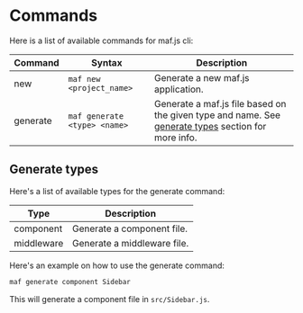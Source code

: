 # Commands

Here is a list of available commands for maf.js cli:

| Command | Syntax | Description |
| --- | --- | --- |
| new | `maf new <project_name>` | Generate a new maf.js application. |
| generate| `maf generate <type> <name>` | Generate a maf.js file based on the given type and name. See [generate types](/cli-commands?id=generate) section for more info. |

## Generate types

Here's a list of available types for the generate command:

| Type | Description |
| --- | --- |
| component | Generate a component file. |
| middleware | Generate a middleware file. |

Here's an example on how to use the generate command:

```bash
maf generate component Sidebar
```

This will generate a component file in `src/Sidebar.js`.
